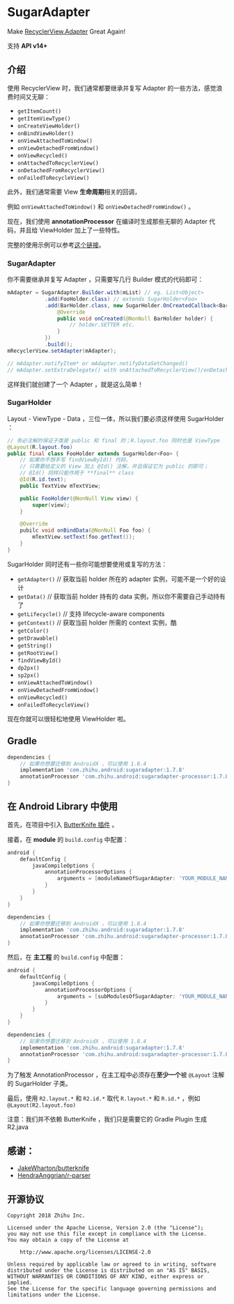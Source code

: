 SugarAdapter
===

Make [RecyclerView.Adapter](https://developer.android.com/reference/android/support/v7/widget/RecyclerView.Adapter.html "RecyclerView.Adapter") Great Again!

支持 **API v14+**

## 介绍

使用 RecyclerView 时，我们通常都要继承并复写 Adapter 的一些方法，感觉浪费时间又无聊：
 
 - `getItemCount()`
 - `getItemViewType()`
 - `onCreateViewHolder()`
 - `onBindViewHolder()`
 - `onViewAttachedToWindow()`
 - `onViewDetachedFromWindow()`
 - `onViewRecycled()`
 - `onAttachedToRecyclerView()`
 - `onDetachedFromRecyclerView()`
 - `onFailedToRecycleView()`

此外，我们通常需要 View **生命周期**相关的回调，

例如 `onViewAttachedToWindow()` 和 `onViewDetachedFromWindow()` 。

现在，我们使用 **annotationProcessor** 在编译时生成那些无聊的 Adapter 代码，并且给 ViewHolder 加上了一些特性。

完整的使用示例可以参考[这个链接](https://github.com/zhihu/SugarAdapter/tree/master/app "zhihu/SugarAdapter/app/")。

### SugarAdapter

你不需要继承并复写 Adapter ，只需要写几行 Builder 模式的代码即可：

```java
mAdapter = SugarAdapter.Builder.with(mList) // eg. List<Object>
            .add(FooHolder.class) // extends SugarHolder<Foo>
            .add(BarHolder.class, new SugarHolder.OnCreatedCallback<BarHolder>() { // extends SugarHolder<Bar>
                @Override
                public void onCreated(@NonNull BarHolder holder) {
                    // holder.SETTER etc.
                }
            })
            .build();
mRecyclerView.setAdapter(mAdapter);

// mAdapter.notifyItem* or mAdapter.notifyDataSetChanged()
// mAdapter.setExtraDelegate() with onAttachedToRecyclerView()/onDetachedFromRecyclerView()
```

这样我们就创建了一个 Adapter ，就是这么简单！

### SugarHolder

Layout - ViewType - Data ，三位一体，所以我们要必须这样使用 SugarHolder ：

```java
// 务必注解的保证子类是 public 和 final 的；R.layout.foo 同时也是 ViewType
@Layout(R.layout.foo) 
public final class FooHolder extends SugarHolder<Foo> {
    // 如果你不想手写 findViewById() 代码，
    // 只需要给定义的 View 加上 @Id() 注解，并且保证它为 public 的即可；
    // @Id() 同样只能作用于 **final** class
    @Id(R.id.text);
    public TextView mTextView;

    public FooHolder(@NonNull View view) {
        super(view);
    }

    @Override
    pubilc void onBindData(@NonNull Foo foo) {
        mTextView.setText(foo.getText());
    }
}
```

SugarHolder 同时还有一些你可能想要使用或复写的方法：

 - `getAdapter()`   // 获取当前 holder 所在的 adapter 实例，可能不是一个好的设计
 - `getData()`      // 获取当前 holder 持有的 data 实例，所以你不需要自己手动持有了
 - `getLifecycle()` // 支持 lifecycle-aware components
 - `getContext()`   // 获取当前 holder 所需的 context 实例，酷
 - `getColor()`
 - `getDrawable()`
 - `getString()`
 - `getRootView()`
 - `findViewById()`
 - `dp2px()`
 - `sp2px()`
 - `onViewAttachedToWindow()`
 - `onViewDetachedFromWindow()`
 - `onViewRecycled()`
 - `onFailedToRecycleView()`

现在你就可以很轻松地使用 ViewHolder 啦。

## Gradle

```groovy
dependencies {
    // 如果你想要迁移到 AndroidX ，可以使用 1.8.4
    implementation 'com.zhihu.android:sugaradapter:1.7.8'
    annotationProcessor 'com.zhihu.android:sugaradapter-processor:1.7.8'
}
```

## 在 Android Library 中使用

首先，在项目中引入 [ButterKnife 插件](https://github.com/JakeWharton/butterknife#library-projects "ButterKnife 插件") 。

接着，在 **module** 的 `build.config` 中配置：

```groovy
android {
    defaultConfig {
        javaCompileOptions {
            annotationProcessorOptions {
                arguments = [moduleNameOfSugarAdapter: 'YOUR_MODULE_NAME']
            }
        }
    }
}

dependencies {
    // 如果你想要迁移到 AndroidX ，可以使用 1.8.4
    implementation 'com.zhihu.android:sugaradapter:1.7.8' 
    annotationProcessor 'com.zhihu.android:sugaradapter-processor:1.7.8'
}
```

然后，在 **主工程** 的 `build.config` 中配置：

```groovy
android {
    defaultConfig {
        javaCompileOptions {
            annotationProcessorOptions {
                arguments = [subModulesOfSugarAdapter: 'YOUR_MODULE_NAME_1, YOUR_MODULE_NAME_...']
            }
        }
    }
}

dependencies {
    // 如果你想要迁移到 AndroidX ，可以使用 1.8.4
    implementation 'com.zhihu.android:sugaradapter:1.7.8' 
    annotationProcessor 'com.zhihu.android:sugaradapter-processor:1.7.8'
}
```

为了触发 AnnotationProcessor ，在主工程中必须存在**至少一个**被 `@Layout` 注解的 SugarHolder 子类。

最后，使用 `R2.layout.*` 和 `R2.id.*` 取代 `R.layout.*` 和 `R.id.*` ，例如 `@Layout(R2.layout.foo)`

注意：我们并不依赖 ButterKnife ，我们只是需要它的 Gradle Plugin 生成 R2.java

## 感谢：

 - [JakeWharton/butterknife](https://github.com/JakeWharton/butterknife "JakeWharton/butterknife")
 - [HendraAnggrian/r-parser](https://github.com/HendraAnggrian/r-parser "HendraAnggrian/r-parser")

## 开源协议

    Copyright 2018 Zhihu Inc.

    Licensed under the Apache License, Version 2.0 (the "License");
    you may not use this file except in compliance with the License.
    You may obtain a copy of the License at

        http://www.apache.org/licenses/LICENSE-2.0

    Unless required by applicable law or agreed to in writing, software
    distributed under the License is distributed on an "AS IS" BASIS,
    WITHOUT WARRANTIES OR CONDITIONS OF ANY KIND, either express or implied.
    See the License for the specific language governing permissions and
    limitations under the License.
